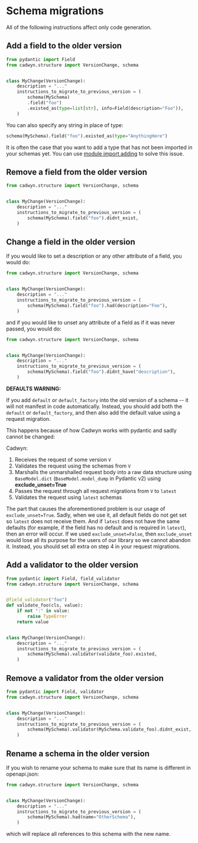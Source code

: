# Schema migrations

All of the following instructions affect only code generation.

## Add a field to the older version

```python
from pydantic import Field
from cadwyn.structure import VersionChange, schema


class MyChange(VersionChange):
    description = "..."
    instructions_to_migrate_to_previous_version = (
        schema(MySchema)
        .field("foo")
        .existed_as(type=list[str], info=Field(description="Foo")),
    )
```

You can also specify any string in place of type:

```python
schema(MySchema).field("foo").existed_as(type="AnythingHere")
```

It is often the case that you want to add a type that has not been imported in your schemas yet. You can use [module import adding](./module_migrations.md) to solve this issue.

## Remove a field from the older version

```python
from cadwyn.structure import VersionChange, schema


class MyChange(VersionChange):
    description = "..."
    instructions_to_migrate_to_previous_version = (
        schema(MySchema).field("foo").didnt_exist,
    )
```

## Change a field in the older version

If you would like to set a description or any other attribute of a field, you would do:

```python
from cadwyn.structure import VersionChange, schema


class MyChange(VersionChange):
    description = "..."
    instructions_to_migrate_to_previous_version = (
        schema(MySchema).field("foo").had(description="Foo"),
    )
```

and if you would like to unset any attribute of a field as if it was never passed, you would do:

```python
from cadwyn.structure import VersionChange, schema


class MyChange(VersionChange):
    description = "..."
    instructions_to_migrate_to_previous_version = (
        schema(MySchema).field("foo").didnt_have("description"),
    )
```

**DEFAULTS WARNING:**

If you add `default` or `default_factory` into the old version of a schema -- it will not manifest in code automatically. Instead, you should add both the `default` or `default_factory`, and then also add the default value using a request migration.

This happens because of how Cadwyn works with pydantic and sadly cannot be changed:

Cadwyn:

1. Receives the request of some version `V`
2. Validates the request using the schemas from `V`
3. Marshalls the unmarshalled request body into a raw data structure using `BaseModel.dict` (`BaseModel.model_dump` in Pydantic v2) using **exclude_unset=True**
4. Passes the request through all request migrations from `V` to `latest`
5. Validates the request using `latest` schemas

The part that causes the aforementioned problem is our usage of `exclude_unset=True`. Sadly, when we use it, all default fields do not get set so `latest` does not receive them. And if `latest` does not have the same defaults (for example, if the field has no default and is required in `latest`), then an error will occur. If we used `exclude_unset=False`, then `exclude_unset` would lose all its purpose for the users of our library so we cannot abandon it. Instead, you should set all extra on step 4 in your request migrations.

## Add a validator to the older version

```python
from pydantic import Field, field_validator
from cadwyn.structure import VersionChange, schema


@field_validator("foo")
def validate_foo(cls, value):
    if not ":" in value:
        raise TypeError
    return value


class MyChange(VersionChange):
    description = "..."
    instructions_to_migrate_to_previous_version = (
        schema(MySchema).validator(validate_foo).existed,
    )
```

## Remove a validator from the older version

```python
from pydantic import Field, validator
from cadwyn.structure import VersionChange, schema


class MyChange(VersionChange):
    description = "..."
    instructions_to_migrate_to_previous_version = (
        schema(MySchema).validator(MySchema.validate_foo).didnt_exist,
    )
```

## Rename a schema in the older version

If you wish to rename your schema to make sure that its name is different in openapi.json:

```python
from cadwyn.structure import VersionChange, schema


class MyChange(VersionChange):
    description = "..."
    instructions_to_migrate_to_previous_version = (
        schema(MySchema).had(name="OtherSchema"),
    )
```

which will replace all references to this schema with the new name.
